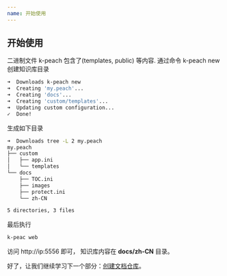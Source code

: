 ```yaml
---
name: 开始使用
---
```


## 开始使用

二进制文件 k-peach 包含了(templates, public) 等内容. 通过命令 k-peach new  创建知识库目录
```bash
➜  Downloads k-peach new
➜  Creating 'my.peach'...
➜  Creating 'docs'...
➜  Creating 'custom/templates'...
➜  Updating custom configuration...
✓  Done!
```
生成如下目录

```bash
➜  Downloads tree -L 2 my.peach
my.peach
├── custom
│   ├── app.ini
│   └── templates
└── docs
    ├── TOC.ini
    ├── images
    ├── protect.ini
    └── zh-CN

5 directories, 3 files
```
最后执行
```bash
k-peac web
```
访问 http://ip:5556 即可， 知识库内容在 **docs/zh-CN** 目录。

好了，让我们继续学习下一个部分：[创建文档仓库](../howto/documentation)。